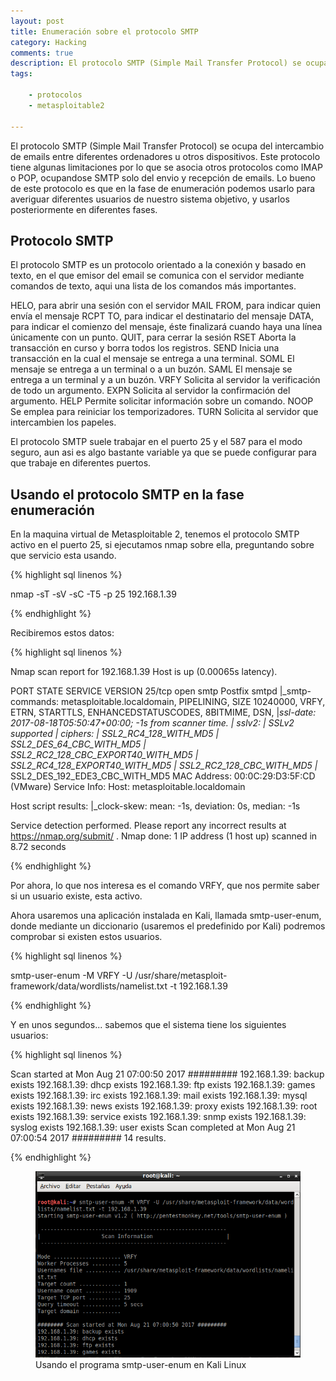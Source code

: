 ```yaml
---
layout: post
title: Enumeración sobre el protocolo SMTP
category: Hacking
comments: true
description: El protocolo SMTP (Simple Mail Transfer Protocol) se ocupa del intercambio de emails entre diferentes ordenadores u otros dispositivos. Este protocolo tiene algunas limitaciones por lo que se asocia otros protocolos como IMAP o POP, ocupandose SMTP solo del envio y recepción de emails. Lo bueno de este protocolo es que en la fase de enumeración podemos usarlo para averiguar diferentes usuarios de nuestro sistema objetivo, y usarlos posteriormente en diferentes fases.
tags:   

    - protocolos
    - metasploitable2

---
```


El protocolo SMTP (Simple Mail Transfer Protocol) se ocupa del intercambio de emails entre diferentes ordenadores u otros dispositivos. Este protocolo tiene algunas limitaciones por lo que se asocia otros protocolos como IMAP o POP, ocupandose SMTP solo del envio y recepción de emails. Lo bueno de este protocolo es que en la fase de enumeración podemos usarlo para averiguar diferentes usuarios de nuestro sistema objetivo, y usarlos posteriormente en diferentes fases.


## Protocolo SMTP

El protocolo SMTP es un protocolo orientado a la conexión y basado en texto, en el que emisor del email se comunica con el servidor mediante comandos de texto, aqui una lista de los comandos más importantes.

HELO, para abrir una sesión con el servidor
MAIL FROM, para indicar quien envía el mensaje
RCPT TO, para indicar el destinatario del mensaje
DATA, para indicar el comienzo del mensaje, éste finalizará cuando haya una línea únicamente con un punto.
QUIT, para cerrar la sesión
RSET Aborta la transacción en curso y borra todos los registros.
SEND Inicia una transacción en la cual el mensaje se entrega a una terminal.
SOML El mensaje se entrega a un terminal o a un buzón.
SAML El mensaje se entrega a un terminal y a un buzón.
VRFY Solicita al servidor la verificación de todo un argumento.
EXPN Solicita al servidor la confirmación del argumento.
HELP Permite solicitar información sobre un comando.
NOOP Se emplea para reiniciar los temporizadores.
TURN Solicita al servidor que intercambien los papeles.

El protocolo SMTP suele trabajar en el puerto 25 y el 587 para el modo seguro, aun asi es algo bastante variable ya que se puede configurar para que trabaje en diferentes puertos.

## Usando el protocolo SMTP en la fase enumeración

En la maquina virtual de Metasploitable 2, tenemos el protocolo SMTP activo en el puerto 25, si ejecutamos nmap sobre ella, preguntando sobre que servicio esta usando.

{% highlight sql linenos %}

nmap -sT -sV -sC -T5 -p 25 192.168.1.39

{% endhighlight %}

Recibiremos estos datos:

{% highlight sql linenos %}

Nmap scan report for 192.168.1.39
Host is up (0.00065s latency).

PORT   STATE SERVICE VERSION
25/tcp open  smtp    Postfix smtpd
|_smtp-commands: metasploitable.localdomain, PIPELINING, SIZE 10240000, VRFY, ETRN, STARTTLS, ENHANCEDSTATUSCODES, 8BITMIME, DSN, 
|_ssl-date: 2017-08-18T05:50:47+00:00; -1s from scanner time.
| sslv2: 
|   SSLv2 supported
|   ciphers: 
|     SSL2_RC4_128_WITH_MD5
|     SSL2_DES_64_CBC_WITH_MD5
|     SSL2_RC2_128_CBC_EXPORT40_WITH_MD5
|     SSL2_RC4_128_EXPORT40_WITH_MD5
|     SSL2_RC2_128_CBC_WITH_MD5
|_    SSL2_DES_192_EDE3_CBC_WITH_MD5
MAC Address: 00:0C:29:D3:5F:CD (VMware)
Service Info: Host:  metasploitable.localdomain

Host script results:
|_clock-skew: mean: -1s, deviation: 0s, median: -1s

Service detection performed. Please report any incorrect results at https://nmap.org/submit/ .
Nmap done: 1 IP address (1 host up) scanned in 8.72 seconds


{% endhighlight %}

Por ahora, lo que nos interesa es el comando VRFY, que nos permite saber si un usuario existe, esta activo.

Ahora usaremos una aplicación instalada en Kali, llamada smtp-user-enum, donde mediante un diccionario (usaremos el predefinido por Kali) podremos comprobar si existen estos usuarios.

{% highlight sql linenos %}

smtp-user-enum -M VRFY -U /usr/share/metasploit-framework/data/wordlists/namelist.txt -t 192.168.1.39

{% endhighlight %}


Y en unos segundos... sabemos que el sistema tiene los siguientes usuarios:

{% highlight sql linenos %}

Scan started at Mon Aug 21 07:00:50 2017 #########
192.168.1.39: backup exists
192.168.1.39: dhcp exists
192.168.1.39: ftp exists
192.168.1.39: games exists
192.168.1.39: irc exists
192.168.1.39: mail exists
192.168.1.39: mysql exists
192.168.1.39: news exists
192.168.1.39: proxy exists
192.168.1.39: root exists
192.168.1.39: service exists
192.168.1.39: snmp exists
192.168.1.39: syslog exists
192.168.1.39: user exists
Scan completed at Mon Aug 21 07:00:54 2017 #########
14 results.

{% endhighlight %}


<figure>
<img alt="Usando el programa smtp-user-enum en Kali Linux" src="/resources/images/smtp-enum.png"/>
<figcaption>
Usando el programa smtp-user-enum en Kali Linux
</figcaption>
</figure>

